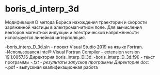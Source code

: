 # boris_d_interp_3d
Модификация D метода Бориса нахождения траектории и скорости заряженной частицы в электромагнитном поле. 
Для вычисления векторов магнитной индукции и электрической напряжённости используется линейная интерполяция. 

-boris_interp_D_3d.sln - проект Visual Studio 2019 на языке Fortran. 
-Использовался Intel® Visual Fortran Compiler – extension version 19.1.0057.16
Директория boris_interp_D_3d:
-boris_interp_D_3d.f90 - текст программы
-*.txt - результаты запусков программы
Директория doc:
-*.pdf - выпускная квалификационная работа